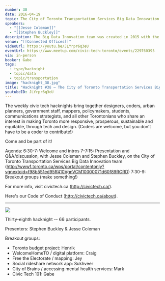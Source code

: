 ```yaml
---
number: 38
date: 2016-04-19
topic: The City of Toronto Transportation Services Big Data Innovation team
speakers:
  - "[[Jesse Coleman]]"
  - "[[Stephen Buckley]]"
description: The Big Data Innovation team was created in 2015 with the mission of leveraging emerging transportation datasets together with existing City data to develop a new understanding of transportation issues across all modes in the City. The focus of the Big Data Innovation Team will be on conducting practical analyses of transportation data to be able to more easily measure the impact and benefits of policies and solutions. The team will be partnering with researchers and will focus on providing excellence in the communication and visualization of findings.
venue: "[[Connected Offices]]"
videoUrl: https://youtu.be/JLYrpr6q3eU
eventUrl: https://www.meetup.com/civic-tech-toronto/events/229760395
via: in-person
booker: Gabe
tags:
  - type/hacknight
  - topic/data
  - topic/transportation
image: "hacknight_38.jpg"
title: "Hacknight #38 – The City of Toronto Transportation Services Big Data Innovation team"
youtubeID: JLYrpr6q3eU
---
```


The weekly civic tech hacknights bring together designers, coders, urban planners, government staff, mappers, policymakers, students, communications strategists, and all other Torontonians who share an interest in making Toronto more responsive, prosperous, sustainable and equitable, through tech and design. (Coders are welcome, but you don’t have to be a coder to contribute!)

Come and be part of it!

Agenda:
6:30-7: Welcome and intros
7-7:15: Presentation and Q&A/discussion, with Jesse Coleman and Stephen Buckley, on the City of Toronto Transportation Services Big Data Innovation team (http://www1.toronto.ca/wps/portal/contentonly?vgnextoid=f98b551ed95ff410VgnVCM10000071d60f89RCRD)
7:30-9: Breakout groups (make something!)

For more info, visit civictech.ca (http://civictech.ca/).

Here's our Code of Conduct (http://civictech.ca/about).

---


![](https://mlydg0vejq30.i.optimole.com/w:930/h:522/q:mauto/f:best/https://civictech.ca/wp-content/uploads/2016/04/hacknight.jpg)

Thirty-eighth hacknight -- 66 participants.

Presenters: Stephen Buckley & Jesse Coleman

Breakout groups:
-   Toronto budget project: Henrik
-   WelcomeHomeTO / digital platform: Craig
-   Free the Electorate / mapping: Jey
-   Social rideshare network app: Sukhveer
-   City of Brains / accessing mental health services: Mark
-   Civic Tech 101: Gabe
